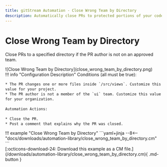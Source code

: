 ```yaml
---
title: gitStream Automation - Close Wrong Team by Directory
description: Automatically close PRs to protected portions of your code.
---
```

# Close Wrong Team by Directory

Close PRs to a specified directory if the PR author is not on an approved team.

<div class="automationImage" style="align:right" markdown="1">
![Close Wrong Team by Directory](close_wrong_team_by_directory.png)
</div>
<div class="automationDescription" markdown="1">
!!! info "Configuration Description"
    Conditions (all must be true):

    * The PR changes one or more files inside `/src/views`. Customize this value for your project.
    * The PR author is not a member of the `ui` team. Customize this value for your organization.

    Automation Actions:

    * Close the PR.
    * Post a comment that explains why the PR was closed.
</div>
<div class="automationExample" markdown="1">
!!! example "Close Wrong Team by Directory"
    ```yaml+jinja
    --8<-- "docs/downloads/automation-library/close_wrong_team_by_directory.cm"
    ```
    <div class="result" markdown>
      <span>
      [:octicons-download-24: Download this example as a CM file.](/downloads/automation-library/close_wrong_team_by_directory.cm){ .md-button }
      </span>
    </div>
</div>